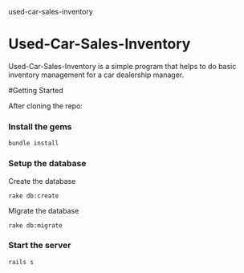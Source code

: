 used-car-sales-inventory


# Used-Car-Sales-Inventory

Used-Car-Sales-Inventory is a simple program that helps to do basic inventory management for a car dealership manager.

#Getting Started

After cloning the repo:
### Install the gems

```
bundle install
```

### Setup the database

Create the database
```
rake db:create
```

Migrate the database
```
rake db:migrate
```

### Start the server
```
rails s
```
